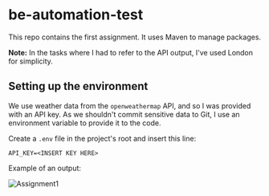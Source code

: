 # be-automation-test

This repo contains the first assignment. It uses Maven to manage packages.

**Note:** In the tasks where I had to refer to the API output, I've used London for simplicity.

## Setting up the environment

We use weather data from the `openweathermap` API, and so I was provided with an API key.
As we shouldn't commit sensitive data to Git, I use an environment variable to provide it to the code.

Create a `.env` file in the project's root and insert this line:

```
API_KEY=<INSERT KEY HERE>
```

Example of an output:

![Assignment1](https://github.com/TomKondat/be-automation-test/assets/112127793/9f461c89-f657-4e28-944b-446175ea7679)
